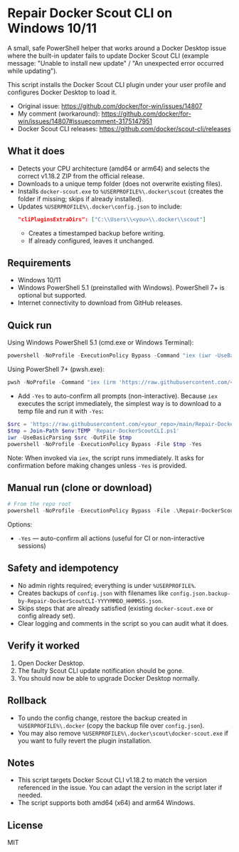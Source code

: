 # Repair Docker Scout CLI on Windows 10/11

A small, safe PowerShell helper that works around a Docker Desktop issue where the built-in updater fails to update Docker Scout CLI (example message: "Unable to install new update" / "An unexpected error occurred while updating").

This script installs the Docker Scout CLI plugin under your user profile and configures Docker Desktop to load it.

- Original issue: https://github.com/docker/for-win/issues/14807
- My comment (workaround): https://github.com/docker/for-win/issues/14807#issuecomment-3175147951
- Docker Scout CLI releases: https://github.com/docker/scout-cli/releases

## What it does

- Detects your CPU architecture (amd64 or arm64) and selects the correct v1.18.2 ZIP from the official release.
- Downloads to a unique temp folder (does not overwrite existing files).
- Installs `docker-scout.exe` to `%USERPROFILE%\.docker\scout` (creates the folder if missing; skips if already installed).
- Updates `%USERPROFILE%\.docker\config.json` to include:
  ```json
  "cliPluginsExtraDirs": ["C:\\Users\\<you>\\.docker\\scout"]
  ```
  - Creates a timestamped backup before writing.
  - If already configured, leaves it unchanged.

## Requirements

- Windows 10/11
- Windows PowerShell 5.1 (preinstalled with Windows). PowerShell 7+ is optional but supported.
- Internet connectivity to download from GitHub releases.

## Quick run

Using Windows PowerShell 5.1 (cmd.exe or Windows Terminal):

```powershell
powershell -NoProfile -ExecutionPolicy Bypass -Command "iex (iwr -UseBasicParsing 'https://raw.githubusercontent.com/<your_repo>/main/Repair-DockerScoutCLI.ps1')"
```

Using PowerShell 7+ (pwsh.exe):

```powershell
pwsh -NoProfile -Command "iex (irm 'https://raw.githubusercontent.com/<your_repo>/main/Repair-DockerScoutCLI.ps1')"
```

- Add `-Yes` to auto-confirm all prompts (non-interactive). Because `iex` executes the script immediately, the simplest way is to download to a temp file and run it with `-Yes`:

```powershell
$src = 'https://raw.githubusercontent.com/<your_repo>/main/Repair-DockerScoutCLI.ps1'
$tmp = Join-Path $env:TEMP 'Repair-DockerScoutCLI.ps1'
iwr -UseBasicParsing $src -OutFile $tmp
powershell -NoProfile -ExecutionPolicy Bypass -File $tmp -Yes
```

Note: When invoked via `iex`, the script runs immediately. It asks for confirmation before making changes unless `-Yes` is provided.

## Manual run (clone or download)

```powershell
# From the repo root
powershell -NoProfile -ExecutionPolicy Bypass -File .\Repair-DockerScoutCLI.ps1
```

Options:
- `-Yes` — auto-confirm all actions (useful for CI or non-interactive sessions)

## Safety and idempotency

- No admin rights required; everything is under `%USERPROFILE%`.
- Creates backups of `config.json` with filenames like `config.json.backup-by-Repair-DockerScoutCLI-YYYYMMDD_HHMMSS.json`.
- Skips steps that are already satisfied (existing `docker-scout.exe` or config already set).
- Clear logging and comments in the script so you can audit what it does.

## Verify it worked

1. Open Docker Desktop.
2. The faulty Scout CLI update notification should be gone.
3. You should now be able to upgrade Docker Desktop normally.

## Rollback

- To undo the config change, restore the backup created in `%USERPROFILE%\.docker` (copy the backup file over `config.json`).
- You may also remove `%USERPROFILE%\.docker\scout\docker-scout.exe` if you want to fully revert the plugin installation.

## Notes

- This script targets Docker Scout CLI v1.18.2 to match the version referenced in the issue. You can adapt the version in the script later if needed.
- The script supports both amd64 (x64) and arm64 Windows.

## License

MIT
